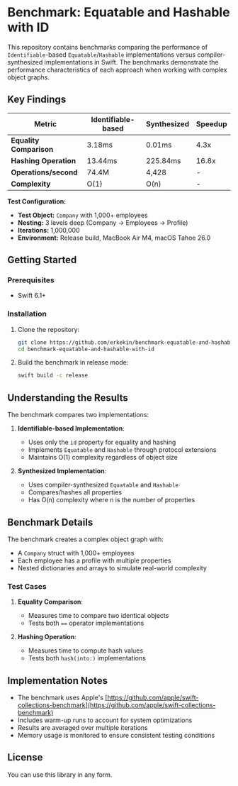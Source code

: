 # Benchmark: Equatable and Hashable with ID

This repository contains benchmarks comparing the performance of `Identifiable`-based `Equatable`/`Hashable` implementations versus compiler-synthesized implementations in Swift. The benchmarks demonstrate the performance characteristics of each approach when working with complex object graphs.

## Key Findings

| Metric                      | Identifiable-based | Synthesized | Speedup |
|-----------------------------|-------------------|-------------|---------|
| **Equality Comparison**     | 3.18ms            | 0.01ms      | 4.3x    |
| **Hashing Operation**       | 13.44ms           | 225.84ms    | 16.8x   |
| **Operations/second**       | 74.4M             | 4,428       | -       |
| **Complexity**              | O(1)              | O(n)        | -       |

**Test Configuration:**
- **Test Object:** `Company` with 1,000+ employees
- **Nesting:** 3 levels deep (Company → Employees → Profile)
- **Iterations:** 1,000,000
- **Environment:** Release build, MacBook Air M4, macOS Tahoe 26.0

## Getting Started

### Prerequisites

- Swift 6.1+

### Installation

1. Clone the repository:
   ```bash
   git clone https://github.com/erkekin/benchmark-equatable-and-hashable-with-id.git
   cd benchmark-equatable-and-hashable-with-id
   ```

2. Build the benchmark in release mode:
   ```bash
   swift build -c release
   ```

## Understanding the Results

The benchmark compares two implementations:

1. **Identifiable-based Implementation**:
   - Uses only the `id` property for equality and hashing
   - Implements `Equatable` and `Hashable` through protocol extensions
   - Maintains O(1) complexity regardless of object size

2. **Synthesized Implementation**:
   - Uses compiler-synthesized `Equatable` and `Hashable`
   - Compares/hashes all properties
   - Has O(n) complexity where n is the number of properties

## Benchmark Details

The benchmark creates a complex object graph with:
- A `Company` struct with 1,000+ employees
- Each employee has a profile with multiple properties
- Nested dictionaries and arrays to simulate real-world complexity

### Test Cases

1. **Equality Comparison**:
   - Measures time to compare two identical objects
   - Tests both `==` operator implementations

2. **Hashing Operation**:
   - Measures time to compute hash values
   - Tests both `hash(into:)` implementations

## Implementation Notes

- The benchmark uses Apple's [https://github.com/apple/swift-collections-benchmark](https://github.com/apple/swift-collections-benchmark)
- Includes warm-up runs to account for system optimizations
- Results are averaged over multiple iterations
- Memory usage is monitored to ensure consistent testing conditions

## License

You can use this library in any form.
